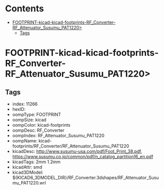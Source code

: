 



Contents
========

* [FOOTPRINT-kicad-kicad-footprints-RF_Converter-RF_Attenuator_Susumu_PAT1220>](#footprint-kicad-kicad-footprints-rf_converter-rf_attenuator_susumu_pat1220)
	* [Tags](#tags)

# FOOTPRINT-kicad-kicad-footprints-RF_Converter-RF_Attenuator_Susumu_PAT1220>

## Tags

- index: 11266
- hexID: 
- oompType: FOOTPRINT
- oompSize: kicad
- oompColor: kicad-footprints
- oompDesc: RF_Converter
- oompIndex: RF_Attenuator_Susumu_PAT1220
- oompName: kicad-footprints/RF_Converter/RF_Attenuator_Susumu_PAT1220
- kicadDesc: http://www.susumu-usa.com/pdf/Foot_Print_38.pdf, https://www.susumu.co.jp/common/pdf/n_catalog_partition16_en.pdf
- kicadTags: 2mm 1.2mm
- kicadAttr: smd
- kicad3DModel: ${KICAD6_3DMODEL_DIR}/RF_Converter.3dshapes/RF_Attenuator_Susumu_PAT1220.wrl
